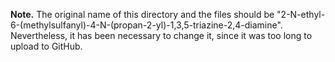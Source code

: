 **Note.** The original name of this directory and the files should be "2-N-ethyl-6-(methylsulfanyl)-4-N-(propan-2-yl)-1,3,5-triazine-2,4-diamine". Nevertheless, it has been necessary to change it, since it was too long to upload to GitHub.